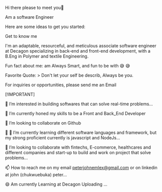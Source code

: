 Hi there please to meet you👋

Am a software Engineer

Here are some ideas to get you started:

Get to know me

I'm an adaptable, resourceful, and meticulous associate software engineer at Decagon specializing in back-end and front-end development, with a B.Eng in Polymer and textile Engineering.

Fun fact about me: am Always Smart, and fun to be with 😅 😅

Favorite Quote: > Don't let your self be describ, Always be you.

For inquiries or opportunities, please send me an Email

[!IMPORTANT]

👀 I’m interested in building softwares that can solve real-time problems...

🌱 I’m currently honed my skills to be a Front and Back_End Developer

👯 I’m looking to collaborate on Github

🤔 🌱 I’m currently learning different software languages and framework, but my strong proficient currently is javascript and NodeJs...

💞️ I’m looking to collaborate with fintechs, E-commerce, healthcares and different companies and start-up to build and work on project that solve problems...

📫 How to reach me on my email peterjohnemlex@gmail.com or on linkedin at john (chukwuebuka) peter...

😄 Am currently Learning at Decagon Uploading …




<!---
John-emlex/John-emlex is a ✨ special ✨ repository because its `README.md` (this file) appears on your GitHub profile.
You can click the Preview link to take a look at your changes.
--->
